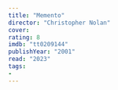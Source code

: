```yaml
---
title: "Memento"
director: "Christopher Nolan"
cover: 
rating: 8
imdb: "tt0209144"
publishYear: "2001"
read: "2023"
tags:
- 
---
```

